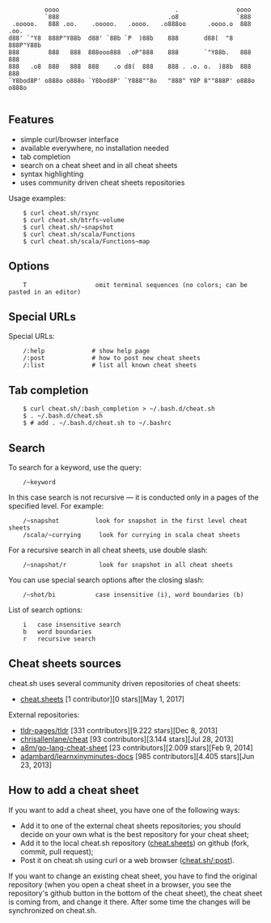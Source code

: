 ```

          oooo                                .                oooo        
          `888                              .o8                `888        
 .ooooo.   888 .oo.    .ooooo.   .oooo.   .o888oo      .oooo.o  888 .oo.   
d88' `"Y8  888P"Y88b  d88' `88b `P  )88b    888       d88(  "8  888P"Y88b  
888        888   888  888ooo888  .oP"888    888       `"Y88b.   888   888  
888   .o8  888   888  888    .o d8(  888    888 . .o. o.  )88b  888   888  
`Y8bod8P' o888o o888o `Y8bod8P' `Y888""8o   "888" Y8P 8""888P' o888o o888o 


```

## Features

* simple curl/browser interface
* available everywhere, no installation needed
* tab completion
* search on a cheat sheet and in all cheat sheets
* syntax highlighting
* uses community driven cheat sheets repositories

Usage examples:

```
    $ curl cheat.sh/rsync
    $ curl cheat.sh/btrfs~volume
    $ curl cheat.sh/~snapshot
    $ curl cheat.sh/scala/Functions
    $ curl cheat.sh/scala/Functions~map
```

## Options

```
    T                   omit terminal sequences (no colors; can be pasted in an editor)
```

## Special URLs

Special URLs:

```
    /:help             # show help page
    /:post             # how to post new cheat sheets
    /:list             # list all known cheat sheets
```

## Tab completion

```
    $ curl cheat.sh/:bash_completion > ~/.bash.d/cheat.sh
    $ . ~/.bash.d/cheat.sh
    $ # add . ~/.bash.d/cheat.sh to ~/.bashrc
```

## Search

To search for a keyword, use the query:

```
    /~keyword
```

In this case search is not recursive — it is conducted only in a pages of the specified level.
For example:

```
    /~snapshot          look for snapshot in the first level cheat sheets 
    /scala/~currying     look for currying in scala cheat sheets
```

For a recursive search in all cheat sheets, use double slash:

```
    /~snapshot/r         look for snapshot in all cheat sheets
```

You can use special search options after the closing slash:

```
    /~shot/bi           case insensitive (i), word boundaries (b)
```

List of search options:

```
    i   case insensitive search
    b   word boundaries
    r   recursive search
```

## Cheat sheets sources

cheat.sh uses several community driven repositories
of cheat sheets:

* [cheat.sheets](https://github.com/chubin/cheat.sheets) [1 contributor][0 stars][May 1, 2017]

External repositories:

* [tldr-pages/tldr](https://github.com/tldr-pages/tldr) [331 contributors][9.222 stars][Dec 8, 2013]
* [chrisallenlane/cheat](https://github.com/chrisallenlane/cheat) [93 contributors][3.144 stars][Jul 28, 2013]
* [a8m/go-lang-cheat-sheet](https://github.com/a8m/go-lang-cheat-sheet) [23 contributors][2.009 stars][Feb 9, 2014]
* [adambard/learnxinyminutes-docs](https://github.com/adambard/learnxinyminutes-docs) [985 contributors][4.405 stars][Jun 23, 2013]

## How to add a cheat sheet

If you want to add a cheat sheet, you have one of the following
ways:

* Add it to one of the external cheat sheets repositories; you should decide on your own what is the best repository for your cheat sheet;
* Add it to the local cheat.sh repository ([cheat.sheets](https://github.com/chubin/cheat.sheets)) on github (fork, commit, pull request);
* Post it on cheat.sh using curl or a web browser ([cheat.sh/:post](http://cheat.sh/:post)).

If you want to change an existing cheat sheet,
you have to find the original repository (when you open a cheat sheet in a browser,
you see the repository's github button in the bottom of the cheat sheet),
the cheat sheet is coming from, and change it there.
After some time the changes will be synchronized on cheat.sh.

